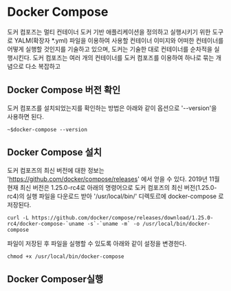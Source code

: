 # Docker Compose 
도커 컴포즈는 멀티 컨테이너 도커 기반 애플리케이션을 정의하고 실행시키기 위한 도구로 
YALM(확장자 \*.yml) 파일을 이용하여 사용할 컨테이너 이미지와 어떠한 컨테이너를 어떻게 실행할 것인지를
기술하고 있으며, 도커는 기술한 대로 컨테이너를 순차적을 실행시킨다. 
도커 컴포즈는 여러 개의 컨테이너를 도커 컴포즈를 이용하여 하나로 묶는 개념으로 다소 복잡하고 

## Docker Compose 버전 확인 
도커 컴포즈를 설치되었는지를 확인하는 방법은 아래와 같이 옵션으로 '--version'을 사용하면 된다. 
```shell
~$docker-compose --version
```
## Docker Compose 설치 
도커 컴포즈의 최신 버전에 대한 정보는 'https://github.com/docker/compose/releases' 에서 얻을 수 있다. 2019년 11월 현재 최신 버전은 1.25.0-rc4로 아래의 명령어으로 도커 컴포즈의 최신 버전(1.25.0-rc4)의 실행 파일을 다운로드 받아 '/usr/local/bin/' 디렉토르에  docker-compose 로 저장된다. 
```shell
curl -L https://github.com/docker/compose/releases/download/1.25.0-rc4/docker-compose-`uname -s`-`uname -m` -o /usr/local/bin/docker-compose
```
파일이 저장된 후 파일을 실행할 수 있도록 아래와 같이 설정을 변경한다.
```shell
chmod +x /usr/local/bin/docker-compose
```
## Docker Composer실행 

